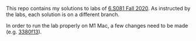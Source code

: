 This repo contains my solutions to labs of [6.S081 Fall 2020](https://pdos.csail.mit.edu/6.828/2020/schedule.html). As instructed by the labs, each solution is on a different branch.

In order to run the lab properly on M1 Mac, a few changes need to be made (e.g. [3380f13](https://github.com/Terry1004/6s081/commit/3380f13a05d146d144fca8f5ae5f9d06b5c3d7ca)).